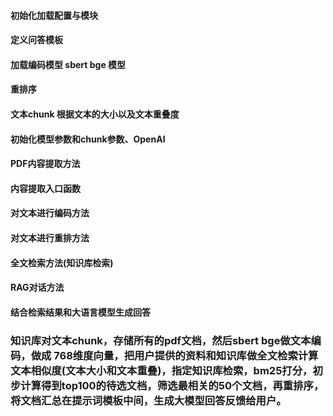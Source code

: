 #### 初始化加载配置与模块
#### 定义问答模板
#### 加载编码模型 sbert bge 模型
#### 重排序
#### 文本chunk 根据文本的大小以及文本重叠度
#### 初始化模型参数和chunk参数、OpenAI
#### PDF内容提取方法
#### 内容提取入口函数
#### 对文本进行编码方法
#### 对文本进行重排方法
#### 全文检索方法(知识库检索)
#### RAG对话方法
#### 结合检索结果和大语言模型生成回答
### 知识库对文本chunk，存储所有的pdf文档，然后sbert bge做文本编码，做成 768维度向量，把用户提供的资料和知识库做全文检索计算文本相似度(文本大小和文本重叠)，指定知识库检索，bm25打分，初步计算得到top100的待选文档，筛选最相关的50个文档，再重排序，将文档汇总在提示词模板中间，生成大模型回答反馈给用户。


